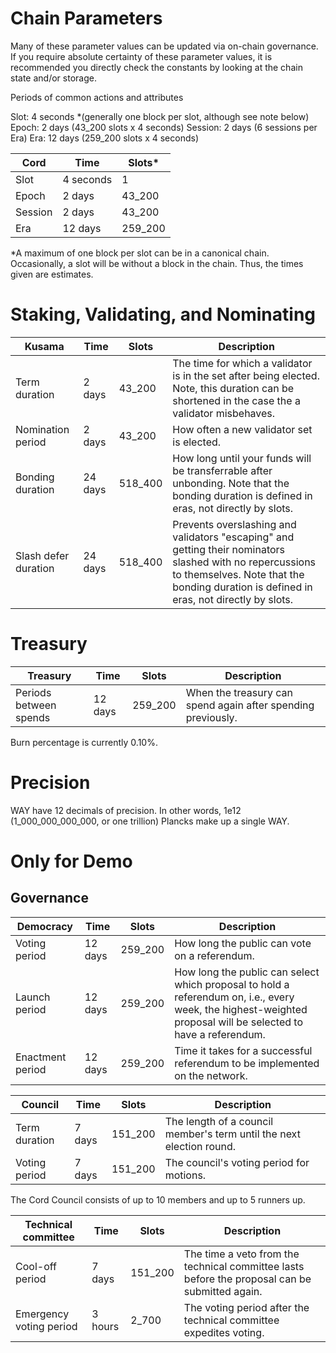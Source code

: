 # Chain Parameters

Many of these parameter values can be updated via on-chain governance. If you require absolute certainty of these parameter values, it is recommended you directly check the constants by looking at the chain state and/or storage.

Periods of common actions and attributes

Slot: 4 seconds \*(generally one block per slot, although see note below)
Epoch: 2 days (43_200 slots x 4 seconds)
Session: 2 days (6 sessions per Era)
Era: 12 days (259_200 slots x 4 seconds)

| Cord    | Time      | Slots\* |
| ------- | --------- | ------- |
| Slot    | 4 seconds | 1       |
| Epoch   | 2 days    | 43_200  |
| Session | 2 days    | 43_200  |
| Era     | 12 days   | 259_200 |

\*A maximum of one block per slot can be in a canonical chain. Occasionally, a slot will be without a block in the chain. Thus, the times given are estimates.

# Staking, Validating, and Nominating

| Kusama               | Time    | Slots   | Description                                                                                                                                                                                         |
| -------------------- | ------- | ------- | --------------------------------------------------------------------------------------------------------------------------------------------------------------------------------------------------- |
| Term duration        | 2 days  | 43_200  | The time for which a validator is in the set after being elected. Note, this duration can be shortened in the case the a validator misbehaves.                                                      |
| Nomination period    | 2 days  | 43_200  | How often a new validator set is elected.                                                                                                                                                           |
| Bonding duration     | 24 days | 518_400 | How long until your funds will be transferrable after unbonding. Note that the bonding duration is defined in eras, not directly by slots.                                                          |
| Slash defer duration | 24 days | 518_400 | Prevents overslashing and validators "escaping" and getting their nominators slashed with no repercussions to themselves. Note that the bonding duration is defined in eras, not directly by slots. |

# Treasury

| Treasury               | Time    | Slots   | Description                                                  |
| ---------------------- | ------- | ------- | ------------------------------------------------------------ |
| Periods between spends | 12 days | 259_200 | When the treasury can spend again after spending previously. |

Burn percentage is currently 0.10%.

# Precision

WAY have 12 decimals of precision. In other words, 1e12 (1_000_000_000_000, or one trillion) Plancks make up a single WAY.

# Only for Demo

## Governance

| Democracy        | Time    | Slots   | Description                                                                                                                                                   |
| ---------------- | ------- | ------- | ------------------------------------------------------------------------------------------------------------------------------------------------------------- |
| Voting period    | 12 days | 259_200 | How long the public can vote on a referendum.                                                                                                                 |
| Launch period    | 12 days | 259_200 | How long the public can select which proposal to hold a referendum on, i.e., every week, the highest-weighted proposal will be selected to have a referendum. |
| Enactment period | 12 days | 259_200 | Time it takes for a successful referendum to be implemented on the network.                                                                                   |

| Council       | Time   | Slots   | Description                                                          |
| ------------- | ------ | ------- | -------------------------------------------------------------------- |
| Term duration | 7 days | 151_200 | The length of a council member's term until the next election round. |
| Voting period | 7 days | 151_200 | The council's voting period for motions.                             |

The Cord Council consists of up to 10 members and up to 5 runners up.

| Technical committee     | Time    | Slots   | Description                                                                                    |
| ----------------------- | ------- | ------- | ---------------------------------------------------------------------------------------------- |
| Cool-off period         | 7 days  | 151_200 | The time a veto from the technical committee lasts before the proposal can be submitted again. |
| Emergency voting period | 3 hours | 2_700   | The voting period after the technical committee expedites voting.                              |
